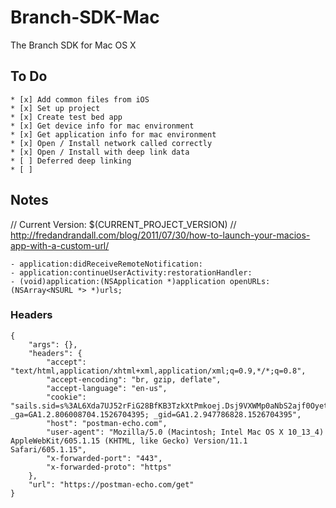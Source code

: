 # Branch-SDK-Mac
The Branch SDK for Mac OS X

## To Do
```
* [x] Add common files from iOS
* [x] Set up project
* [x] Create test bed app
* [x] Get device info for mac environment
* [x] Get application info for mac environment
* [x] Open / Install network called correctly
* [x] Open / Install with deep link data
* [ ] Deferred deep linking
* [ ] 
```

## Notes

// Current Version:  $(CURRENT_PROJECT_VERSION)
// http://fredandrandall.com/blog/2011/07/30/how-to-launch-your-macios-app-with-a-custom-url/

```
- application:didReceiveRemoteNotification:
- application:continueUserActivity:restorationHandler:
- (void)application:(NSApplication *)application openURLs:(NSArray<NSURL *> *)urls;
```
### Headers
```
{
    "args": {},
    "headers": {
        "accept": "text/html,application/xhtml+xml,application/xml;q=0.9,*/*;q=0.8",
        "accept-encoding": "br, gzip, deflate",
        "accept-language": "en-us",
        "cookie": "sails.sid=s%3AL6Xda7UJ52rFiG28BfKB3TzkXtPmkoej.Dsj9VXWMp0aNbS2ajf0Oyetjs9sMZwcaN2ydga5fdVw; _ga=GA1.2.806008704.1526704395; _gid=GA1.2.947786828.1526704395",
        "host": "postman-echo.com",
        "user-agent": "Mozilla/5.0 (Macintosh; Intel Mac OS X 10_13_4) AppleWebKit/605.1.15 (KHTML, like Gecko) Version/11.1 Safari/605.1.15",
        "x-forwarded-port": "443",
        "x-forwarded-proto": "https"
    },
    "url": "https://postman-echo.com/get"
}
```
